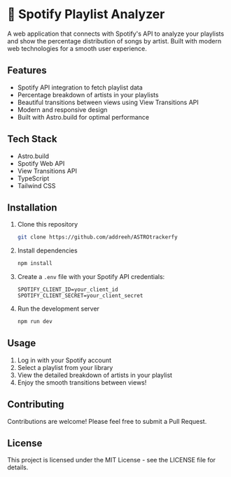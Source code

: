 # 🎵 Spotify Playlist Analyzer

A web application that connects with Spotify's API to analyze your playlists and show the percentage distribution of songs by artist. Built with modern web technologies for a smooth user experience.

## Features

- Spotify API integration to fetch playlist data
- Percentage breakdown of artists in your playlists
- Beautiful transitions between views using View Transitions API
- Modern and responsive design
- Built with Astro.build for optimal performance

## Tech Stack

- Astro.build
- Spotify Web API
- View Transitions API
- TypeScript
- Tailwind CSS

## Installation

1. Clone this repository
   ```bash
   git clone https://github.com/addreeh/ASTROtrackerfy
   ```

2. Install dependencies
   ```bash
   npm install
   ```

3. Create a `.env` file with your Spotify API credentials:
   ```env
   SPOTIFY_CLIENT_ID=your_client_id
   SPOTIFY_CLIENT_SECRET=your_client_secret
   ```

4. Run the development server
   ```bash
   npm run dev
   ```

## Usage

1. Log in with your Spotify account
2. Select a playlist from your library
3. View the detailed breakdown of artists in your playlist
4. Enjoy the smooth transitions between views!

## Contributing

Contributions are welcome! Please feel free to submit a Pull Request.

## License

This project is licensed under the MIT License - see the LICENSE file for details.
